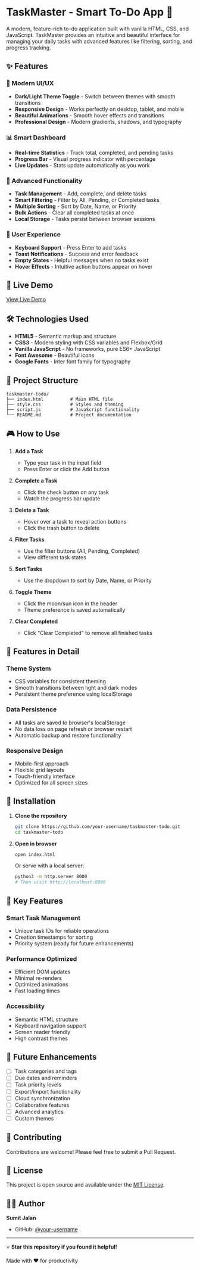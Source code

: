 # TaskMaster - Smart To-Do App 🚀

A modern, feature-rich to-do application built with vanilla HTML, CSS, and JavaScript. TaskMaster provides an intuitive and beautiful interface for managing your daily tasks with advanced features like filtering, sorting, and progress tracking.

## ✨ Features

### 🎨 Modern UI/UX
- **Dark/Light Theme Toggle** - Switch between themes with smooth transitions
- **Responsive Design** - Works perfectly on desktop, tablet, and mobile
- **Beautiful Animations** - Smooth hover effects and transitions
- **Professional Design** - Modern gradients, shadows, and typography

### 📊 Smart Dashboard
- **Real-time Statistics** - Track total, completed, and pending tasks
- **Progress Bar** - Visual progress indicator with percentage
- **Live Updates** - Stats update automatically as you work

### 🔧 Advanced Functionality
- **Task Management** - Add, complete, and delete tasks
- **Smart Filtering** - Filter by All, Pending, or Completed tasks
- **Multiple Sorting** - Sort by Date, Name, or Priority
- **Bulk Actions** - Clear all completed tasks at once
- **Local Storage** - Tasks persist between browser sessions

### 🎯 User Experience
- **Keyboard Support** - Press Enter to add tasks
- **Toast Notifications** - Success and error feedback
- **Empty States** - Helpful messages when no tasks exist
- **Hover Effects** - Intuitive action buttons appear on hover

## 🚀 Live Demo

[View Live Demo](https://your-username.github.io/taskmaster-todo/)

## 🛠️ Technologies Used

- **HTML5** - Semantic markup and structure
- **CSS3** - Modern styling with CSS variables and Flexbox/Grid
- **Vanilla JavaScript** - No frameworks, pure ES6+ JavaScript
- **Font Awesome** - Beautiful icons
- **Google Fonts** - Inter font family for typography

## 📁 Project Structure

```
taskmaster-todo/
├── index.html          # Main HTML file
├── style.css           # Styles and theming
├── script.js           # JavaScript functionality
└── README.md           # Project documentation
```

## 🎮 How to Use

1. **Add a Task**
   - Type your task in the input field
   - Press Enter or click the Add button

2. **Complete a Task**
   - Click the check button on any task
   - Watch the progress bar update

3. **Delete a Task**
   - Hover over a task to reveal action buttons
   - Click the trash button to delete

4. **Filter Tasks**
   - Use the filter buttons (All, Pending, Completed)
   - View different task states

5. **Sort Tasks**
   - Use the dropdown to sort by Date, Name, or Priority

6. **Toggle Theme**
   - Click the moon/sun icon in the header
   - Theme preference is saved automatically

7. **Clear Completed**
   - Click "Clear Completed" to remove all finished tasks

## 🎨 Features in Detail

### Theme System
- CSS variables for consistent theming
- Smooth transitions between light and dark modes
- Persistent theme preference using localStorage

### Data Persistence
- All tasks are saved to browser's localStorage
- No data loss on page refresh or browser restart
- Automatic backup and restore functionality

### Responsive Design
- Mobile-first approach
- Flexible grid layouts
- Touch-friendly interface
- Optimized for all screen sizes

## 🔧 Installation

1. **Clone the repository**
   ```bash
   git clone https://github.com/your-username/taskmaster-todo.git
   cd taskmaster-todo
   ```

2. **Open in browser**
   ```bash
   open index.html
   ```
   
   Or serve with a local server:
   ```bash
   python3 -m http.server 8000
   # Then visit http://localhost:8000
   ```

## 🌟 Key Features

### Smart Task Management
- Unique task IDs for reliable operations
- Creation timestamps for sorting
- Priority system (ready for future enhancements)

### Performance Optimized
- Efficient DOM updates
- Minimal re-renders
- Optimized animations
- Fast loading times

### Accessibility
- Semantic HTML structure
- Keyboard navigation support
- Screen reader friendly
- High contrast themes

## 🎯 Future Enhancements

- [ ] Task categories and tags
- [ ] Due dates and reminders
- [ ] Task priority levels
- [ ] Export/import functionality
- [ ] Cloud synchronization
- [ ] Collaborative features
- [ ] Advanced analytics
- [ ] Custom themes

## 🤝 Contributing

Contributions are welcome! Please feel free to submit a Pull Request.

## 📄 License

This project is open source and available under the [MIT License](LICENSE).

## 👨‍💻 Author

**Sumit Jalan**
- GitHub: [@your-username](https://github.com/your-username)

---

⭐ **Star this repository if you found it helpful!**

Made with ❤️ for productivity 